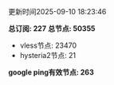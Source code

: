更新时间2025-09-10 18:23:46

**总订阅: 227**
**总节点: 50355**
- vless节点: 23470
- hysteria2节点: 21

**google ping有效节点: 263**

